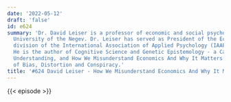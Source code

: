 ```yaml
---
date: '2022-05-12'
draft: 'false'
id: e624
summary: 'Dr. David Leiser is a professor of economic and social psychology at Ben-Gurion
  University of the Negev. Dr. Leiser has served as President of the Economic Psychology
  division of the International Association of Applied Psychology (IAAP) since 2014.
  He is the author of Cognitive Science and Genetic Epistemology - a Case Study of
  Understanding, and How We Misunderstand Economics And Why It Matters: The Psychology
  of Bias, Distortion and Conspiracy.'
title: '#624 David Leiser - How We Misunderstand Economics And Why It Matters'
---
```

{{< episode >}}
